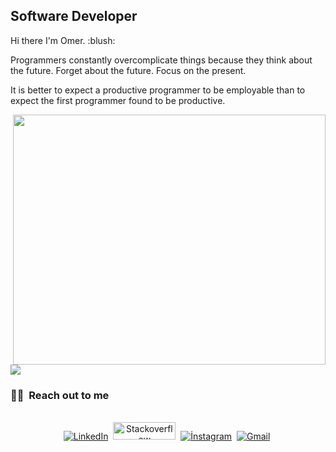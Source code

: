 ## Software Developer

<p> Hi there I'm Omer. :blush:</p>
<p> Programmers constantly overcomplicate things because they think about the future. Forget about the future. Focus on the present. </p>
<p>It is better to expect a productive programmer to be employable than to expect the first programmer found to be productive.</p>



<img src="https://user-images.githubusercontent.com/113208047/230200885-91f3bc80-3f00-469a-914e-a499bbb72d1d.gif" align="right" width="500" height="400">

<img src="https://github-readme-stats.vercel.app/api?username=mryilmaz18&theme=radical" >
<h3>           </h3> 
<h3>         </h3> 
<h3>              </h3> 
<h3> 🤝🏻 &nbsp;Reach out to me </h3> 

<p align="center">
<br>
<a href="http://linkedin.com/in/ömer-yılmaz-416347259/"><img src="https://img.shields.io/badge/linkedin-%230077B5.svg?&style=for-the-badge&logo=linkedin&logoColor=white" alt="LinkedIn" /></a>&nbsp;
<a href="https://stackoverflow.com/users/21524777/%c3%96mer-y%c4%b1lmaz"><img src="https://user-images.githubusercontent.com/113208047/230208017-27da7250-33c6-4c0a-ab3e-d6ffd2869a2d.jpg" width="100" height="28" alt="Stackoverflow" /></a>&nbsp;
<a href="https://www.instagram.com/mr_yilmaz18/"><img src="https://img.shields.io/badge/İnstagram-fb3958?style=for-the-badge&logo=instagram&logoColor=white" alt="İnstagram" /></a>&nbsp;
<a href="https://wa.me/905393050223"><img src="https://img.shields.io/badge/Whatsapp-25D366?style=for-the-badge&logo=whatsapp&logoColor=white" alt="Gmail"/></a>&nbsp;
</p>





